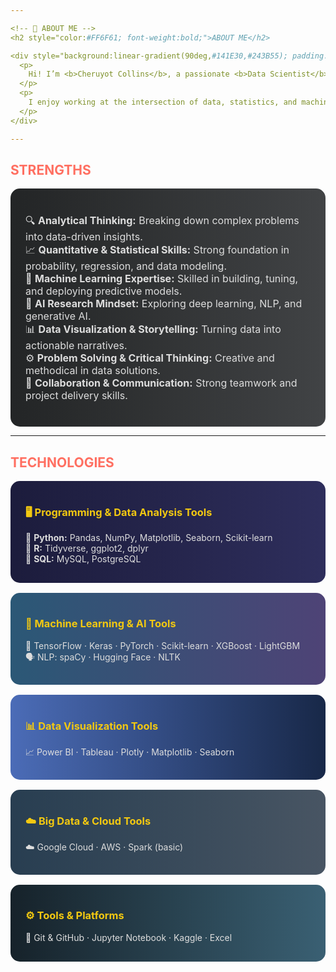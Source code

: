 ```yaml
---

<!-- 👋 ABOUT ME -->
<h2 style="color:#FF6F61; font-weight:bold;">ABOUT ME</h2>

<div style="background:linear-gradient(90deg,#141E30,#243B55); padding:1.5rem; border-radius:15px; color:#ddd; font-size:1.05rem;">
  <p>
    Hi! I’m <b>Cheruyot Collins</b>, a passionate <b>Data Scientist</b>, <b>AI Researcher</b>, <b>Statistician</b>, and <b>Data Analyst</b> driven by curiosity and the power of data to transform ideas into intelligent solutions.  
  </p>
  <p>
    I enjoy working at the intersection of data, statistics, and machine learning — exploring how analytical insights can solve real-world challenges and shape innovation in AI.
  </p>
</div>

---
```


<!-- 💪 STRENGTHS -->
<h2 style="color:#FF6F61; font-weight:bold;">STRENGTHS</h2>

<div style="background:linear-gradient(90deg,#232526,#414345); padding:1.5rem; border-radius:15px; color:#ddd; font-size:1rem;">
  <ul style="list-style-type:none; padding-left:0;">
    <li>🔍 <b>Analytical Thinking:</b> Breaking down complex problems into data-driven insights.</li>
    <li>📈 <b>Quantitative & Statistical Skills:</b> Strong foundation in probability, regression, and data modeling.</li>
    <li>🤖 <b>Machine Learning Expertise:</b> Skilled in building, tuning, and deploying predictive models.</li>
    <li>🧠 <b>AI Research Mindset:</b> Exploring deep learning, NLP, and generative AI.</li>
    <li>📊 <b>Data Visualization & Storytelling:</b> Turning data into actionable narratives.</li>
    <li>⚙️ <b>Problem Solving & Critical Thinking:</b> Creative and methodical in data solutions.</li>
    <li>🤝 <b>Collaboration & Communication:</b> Strong teamwork and project delivery skills.</li>
  </ul>
</div>

---

<!-- ⚙️ TECHNOLOGIES -->
<h2 style="color:#FF6F61; font-weight:bold;">TECHNOLOGIES</h2>

<div style="display:flex; flex-direction:column; gap:1rem;">

  <div style="background:linear-gradient(90deg,#1c1c3c,#2e2e5c); padding:1rem 1.5rem; border-radius:15px; color:#ddd;">
    <h3 style="color:#F2C811;">🖥️ Programming & Data Analysis Tools</h3>
    <ul style="list-style-type:none; padding-left:0;">
      <li>🐍 <b>Python:</b> Pandas, NumPy, Matplotlib, Seaborn, Scikit-learn</li>
      <li>📘 <b>R:</b> Tidyverse, ggplot2, dplyr</li>
      <li>💾 <b>SQL:</b> MySQL, PostgreSQL</li>
    </ul>
  </div>

  <div style="background:linear-gradient(90deg,#2b5876,#4e4376); padding:1rem 1.5rem; border-radius:15px; color:#ddd;">
    <h3 style="color:#F2C811;">🤖 Machine Learning & AI Tools</h3>
    <ul style="list-style-type:none; padding-left:0;">
      <li>🧩 TensorFlow · Keras · PyTorch · Scikit-learn · XGBoost · LightGBM</li>
      <li>🗣️ NLP: spaCy · Hugging Face · NLTK</li>
    </ul>
  </div>

  <div style="background:linear-gradient(90deg,#4b6cb7,#182848); padding:1rem 1.5rem; border-radius:15px; color:#ddd;">
    <h3 style="color:#F2C811;">📊 Data Visualization Tools</h3>
    <ul style="list-style-type:none; padding-left:0;">
      <li>📈 Power BI · Tableau · Plotly · Matplotlib · Seaborn</li>
    </ul>
  </div>

  <div style="background:linear-gradient(90deg,#283E51,#485563); padding:1rem 1.5rem; border-radius:15px; color:#ddd;">
    <h3 style="color:#F2C811;">☁️ Big Data & Cloud Tools</h3>
    <ul style="list-style-type:none; padding-left:0;">
      <li>☁️ Google Cloud · AWS · Spark (basic)</li>
    </ul>
  </div>

  <div style="background:linear-gradient(90deg,#16222A,#3A6073); padding:1rem 1.5rem; border-radius:15px; color:#ddd;">
    <h3 style="color:#F2C811;">⚙️ Tools & Platforms</h3>
    <ul style="list-style-type:none; padding-left:0;">
      <li>🧰 Git & GitHub · Jupyter Notebook · Kaggle · Excel</li>
    </ul>
  </div>

</div>
